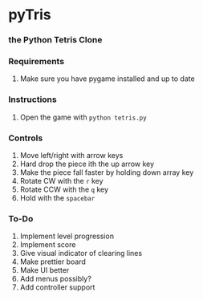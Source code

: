 # pyTris
### the Python Tetris Clone

### Requirements
1. Make sure you have pygame installed and up to date

### Instructions
1. Open the game with `python tetris.py`

### Controls
1. Move left/right with arrow keys
2. Hard drop the piece ith the up arrow key
3. Make the piece fall faster by holding down array key
4. Rotate CW with the `r` key
5. Rotate CCW with the `q` key
6. Hold with the `spacebar`

### To-Do
1. Implement level progression
2. Implement score
3. Give visual indicator of clearing lines
4. Make prettier board
5. Make UI better
6. Add menus possibly?
7. Add controller support
